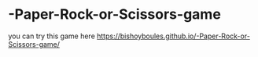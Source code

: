 # -Paper-Rock-or-Scissors-game
you can try this game here https://bishoyboules.github.io/-Paper-Rock-or-Scissors-game/
